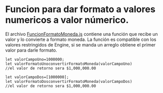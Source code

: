 # Funcion para dar formato a valores numericos a valor númerico.

El archivo [FuncionFormatoMoneda.js](FuncionFormatoMoneda.js) contiene una función que recibe un valor y lo convierte a formato moneda. La función es compatible con los valores restringidos de Engine, si se manda un arreglo obtiene el primer valor para darle formato.

```
let valorCampoUno=1000000;
let valorFormatoUnoconvertirFormatoMoneda(valorCampoUno)
//el valor de retorno sera $1,000,000.00

let valorCampoDos=[1000000];
let valorFormatoDosconvertirFormatoMoneda(valorCampoDos)
//el valor de retorno sera $1,000,000.00
```